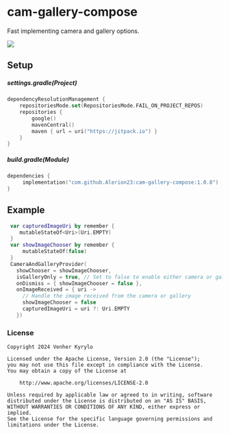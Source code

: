 # cam-gallery-compose
Fast implementing camera and gallery options.

[![](https://jitpack.io/v/Alerion23/cam-gallery-compose.svg)](https://jitpack.io/#Alerion23/cam-gallery-compose)

## Setup

##### settings.gradle(Project)

```kotlin
dependencyResolutionManagement {
    repositoriesMode.set(RepositoriesMode.FAIL_ON_PROJECT_REPOS)
    repositories {
        google()
        mavenCentral()
        maven { url = uri("https://jitpack.io") }
    }
}
```

##### build.gradle(Module)

```kotlin
dependencies {
     implementation("com.github.Alerion23:cam-gallery-compose:1.0.8")
}
```

## Example

```kotlin
 var capturedImageUri by remember {
    mutableStateOf<Uri>(Uri.EMPTY)
 }
 var showImageChooser by remember {
     mutableStateOf(false)
 }
 CameraAndGalleryProvider(
   showChooser = showImageChooser,
   isGalleryOnly = true, // Set to false to enable either camera or gallery
   onDismiss = { showImageChooser = false },
   onImageReceived = { uri ->
     // Handle the image received from the camera or gallery
     showImageChooser = false
     capturedImageUri = uri ?: Uri.EMPTY
   })
```

### License

    Copyright 2024 Venher Kyrylo

    Licensed under the Apache License, Version 2.0 (the "License");
    you may not use this file except in compliance with the License.
    You may obtain a copy of the License at

        http://www.apache.org/licenses/LICENSE-2.0

    Unless required by applicable law or agreed to in writing, software
    distributed under the License is distributed on an "AS IS" BASIS,
    WITHOUT WARRANTIES OR CONDITIONS OF ANY KIND, either express or implied.
    See the License for the specific language governing permissions and
    limitations under the License.

